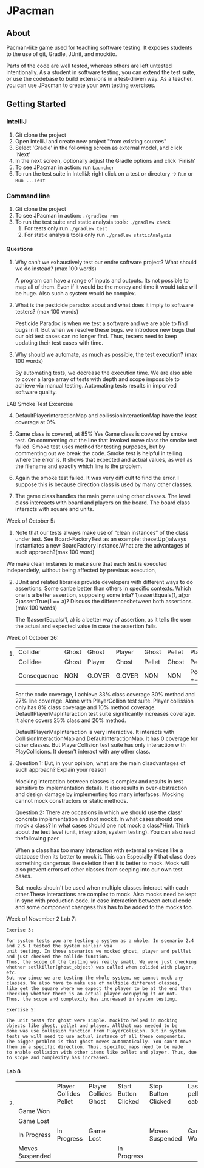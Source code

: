 # JPacman


## About

Pacman-like game used for teaching software testing.
It exposes students to the use of git, Gradle, JUnit, and mockito.

Parts of the code are well tested, whereas others are left untested intentionally. As a student in software testing, you can extend the test suite, or use the codebase to build extensions in a test-driven way. As a teacher, you can use JPacman to create your own testing exercises.

## Getting Started

### IntelliJ
1. Git clone the project
2. Open IntelliJ and create new project "from existing sources"
3. Select 'Gradle' in the following screen as external model, and click 'Next'
4. In the next screen, optionally adjust the Gradle options and click 'Finish'
5. To see JPacman in action: run `Launcher`
5. To run the test suite in IntelliJ: right click on a test or directory -> `Run` or `Run ...Test`

### Command line
1. Git clone the project
2. To see JPacman in action: `./gradlew run`
3. To run the test suite and static analysis tools: `./gradlew check`
    1. For tests only run `./gradlew test`
    2. For static analysis tools only run `./gradlew staticAnalysis`
	 

#### Questions 

1. Why can’t we exhaustively test our entire software project? What should we do instead? (max 100 words)

    A program can have a range of inputs and outputs. Its not possible to map all of them. Even if it would be
    the money and time it would take will be huge. Also such a system would be complex. 

2. What is the pesticide paradox about and what does it imply to software testers? (max 100 words)
    
    Pesticide Paradox is when we test a software and we are able to find bugs in it. But when we resolve these bugs.
    we introduce new bugs that our old test cases can no longer find. Thus, testers need to keep updating their test
    cases with time. 
    
3.  Why should we automate, as much as possible, the test execution? (max 100 words)
    
    By automating tests, we decrease the execution time. We are also able to cover a large array of 
    tests with depth and scope impossible to achieve via manual testing. Automating tests results in 
    imporved software quality. 
    
LAB Smoke Test Excercise 

4) DefaultPlayerInteractionMap and collissionInteractionMap have the least coverage at 0%.

5) Game class is covered, at 85%
    Yes Game class is covered by smoke test. On commenting out the line that invoked move class the smoke test failed. 
    Smoke test uses method for testing purposes, but by commenting out we break the code. Smoke test is helpful in telling
    where the error is. It shows that expected and actual values, as well as the filename and exactly which line is the problem.
    
6)  Again the smoke test failed. It was very difficult to find the error. I suppose this is because direction class is used
    by many other classes. 
    
7)  The game class handles the main game using other classes. The level class intereacts with board and players on the board.
    The board class interacts with square and units.


Week of October 5:

1)  Note that our tests always make use of “clean instances” of the class under test.  See Board-FactoryTest as an example: thesetUp()always instantiates a new BoardFactory instance.What are the advantages of such approach?(max 100 word)
   
   We make clean instanes to make sure that each test is executed independetly, without being affected by previous execution,
   
2)  JUnit and related libraries provide developers with different ways to do assertions. Some canbe better than others in specific contexts. Which one is a better assertion, supposing some inta? 1)assertEquals(1, a);or 2)assertTrue(1 == a)? Discuss the differencesbetween both assertions.(max 100 words)

    The 1)assertEquals(1, a) is a better way of assertion, as it tells the user the actual and expected value in case the assertion fails. 
    

Week of October 26:

1)  |   |   |   |   |   |   |   |   |
    |---|---|---|---|---|---|---|---|
    | Collider     | Ghost | Ghost   | Player   | Ghost   | Pellet  | Player   |  Pellet   |
    | Collidee     | Ghost | Player  | Ghost    | Pellet  | Ghost   | Pellet   |  Player   |
    | Consequence  |  NON  |G.OVER   |  G.OVER  |   NON   | NON |   Points += 10| Points += 10 |
    

    For the code coverage, I achieve 33% class coverage 30% method and 27% line coverage.
    Alone with PlayerCollion test suite. Player collission only has 8% class coverage and 10% 
    method coverage. DefaultPlayerMapInteraction test suite significantly increases coverage. 
    It alone covers 25% class and 20% method. 
    
    DefaultPlayerMapInteraction is very interactive. It interacts with CollisionInteractionMap and 
    DefaultInteractionMap. It has 0 coverage for other classes. But PlayerCollision test suite has only 
    interaction with PlayCollisions. It doesn't interact with any other class.

2)  Question 1:
    But, in your opinion, what are the main disadvantages of such approach?  Explain your reason
    
    Mocking interaction between classes is complex and results in test sensitive to implementation details.
    It also results in over-abstraction and design damage by implementing too many interfaces.
    Mocking cannot mock constructors or static methods.
    
    Question 2:
    There are occasions in which we should use the class’ concrete implementation and not mockit. In what cases should one mock a class? In what cases should one not mock a class?Hint:  Think about the test level (unit,  integration,  system testing).   You can also read thefollowing paer
    
    When a class has too many interaction with external services like a database then its better to mock it. This can 
    Especially if that class does something dangerous like deletion then it is better to mock. Mock will also prevent 
    errors of other classes from seeping into our own test cases. 
    
    But mocks shouln't be used when multiple classes interact with each other.These interactions are complex to mock.
    Also mocks need be kept in sync with production code. In case interaction between actual code and some component changess
    this has to be added to the mocks too. 


Week of November 2 Lab 7:

    Exerise 3:
    
    For system tests you are testing a system as a whole. In scenario 2.4 and 2.5 I tested the system earleir via 
    unit testing. In those scenarios we mocked ghost, player and pelllet and just checked the collide function. 
    Thus, the scope of the testing was really small. We were just checking whether setlkiller(ghost_object) was called when colided with player, etc. 
    But now since we are testing the whole system, we cannot mock any classes. We also have to make use of multiple different classes,
    like get the square where we expect the player to be at the end then checking whether there is an actual player occupying it or not. 
    Thus, the scope and complexity has increased in system testing. 
    
    Exercise 5:
    
    The unit tests for ghost were simple. Mockito helped in mocking objects like ghost, pellet and player. Allthat was needed to be 
    done was use collision function from PlayerColision. But in system tests we will need to use actual instance of all these components.
    The bigger problem is that ghost moves automatically. You can't move them in a specific direction. Thus, specific maps need to be made 
    to enable collision with other items like pellet and player. Thus, due to scope and complexity has increased. 


#### Lab 8

2)  |   |   |   |   |   |   |
    |---|---|---|---|---|---|
    |               | Player Collides Pellet    | Player Collides Ghost   | Start Button Clicked  | Stop Button Clicked    | Last pellet eaten      | 
    | Game Won      |                           |                         |                       |                        |                        |   
    | Game Lost     |                           |                         |                         |                       |                       |
    | In Progress   | In Progress               | Game Lost               |                         |  Moves Suspended     | Game Won               | 
    | Moves Suspended  |                        |                         |  In Progress            |                        |                       |